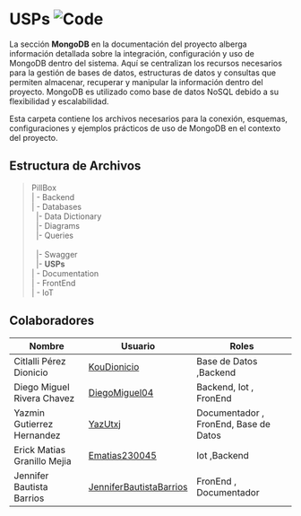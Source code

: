 # USPs ![Code](https://img.shields.io/badge/USPs-000000?style=for-the-badge&logo=codeforces&logoColor=white)

La sección **MongoDB** en la documentación del proyecto alberga información detallada sobre la integración, configuración y uso de MongoDB dentro del sistema. Aquí se centralizan los recursos necesarios para la gestión de bases de datos, estructuras de datos y consultas que permiten almacenar, recuperar y manipular la información dentro del proyecto. MongoDB es utilizado como base de datos NoSQL debido a su flexibilidad y escalabilidad.

Esta carpeta contiene los archivos necesarios para la conexión, esquemas, configuraciones y ejemplos prácticos de uso de MongoDB en el contexto del proyecto.



## Estructura de Archivos

>PillBox<br>
>| - Backend <br>
>| - Databases<br>
>&nbsp;&nbsp;|- Data Dictionary<br>
>&nbsp;&nbsp;|- Diagrams<br>
>&nbsp;&nbsp;|- Queries<br>  
>&nbsp;&nbsp;|- Swagger<br>
>&nbsp;&nbsp;|- **USPs**<br>
>| - Documentation<br>
>| - FrontEnd<br>
>| - IoT


## Colaboradores

| Nombre                        | Usuario             | Roles |
|-------------------------------|---------------------|--------|
|  Citlalli Pérez Dionicio |      [KouDionicio](https://github.com/KouDionicio)  |  Base de Datos ,Backend      |
|  Diego Miguel Rivera Chavez | [DiegoMiguel04](https://github.com/DiegoMiguel04)       |  Backend, Iot , FronEnd     |
|  Yazmin Gutierrez Hernandez | [YazUtxj](https://github.com/YazUtxj)            | Documentador , FronEnd,  Base de Datos   |
|  Erick Matias Granillo Mejia | [Ematias230045](https://github.com/Ematias230045)            | Iot ,Backend     |
|  Jennifer Bautista Barrios |[JenniferBautistaBarrios](https://github.com/JenniferBautistaBarrios)            | FronEnd , Documentador      |